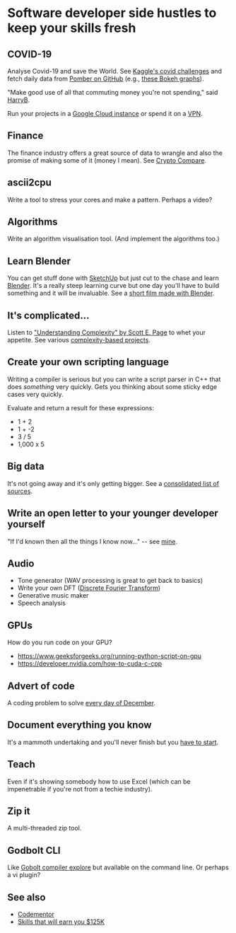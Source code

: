 # Software developer side hustles to keep your skills fresh

## COVID-19
Analyse Covid-19 and save the World. See [Kaggle's covid
challenges](https://www.kaggle.com/covid19) and fetch daily data from [Pomber
on GitHub](https://github.com/pomber/covid19) (e.g., [these Bokeh
graphs](https://www.schleising.net/)).

"Make good use of all that commuting money you're not spending," said
[HarryB](https://90percentofeverything.com/about/index.html).

Run your projects in a [Google Cloud instance](https://cloud.google.com/) or
spend it on a
[VPN](https://www.expressrefer.com/refer-friend?referrer_id=51231154&utm_campaign=referrals&utm_medium=copy_link&utm_source=referral_dashboard).

## Finance
The finance industry offers a great source of data to wrangle and also the
promise of making some of it (money I mean). See [Crypto
Compare](https://www.cryptocompare.com/).

## ascii2cpu
Write a tool to stress your cores and make a pattern. Perhaps a video?

## Algorithms
Write an algorithm visualisation tool. (And implement the algorithms too.)

## Learn Blender
You can get stuff done with [SketchUp](https://www.sketchup.com/) but just cut
to the chase and learn [Blender](https://www.blender.org/). It's a really steep
learning curve but one day you'll have to build something and it will be
invaluable. See a [short film made with
Blender](https://www.youtube.com/watch?v=DVXEYksoE6c).

## It's complicated...
Listen to ["Understanding Complexity" by Scott E.
Page](https://www.audible.co.uk/pd/Understanding-Complexity-Audiobook/1629976849)
to whet your appetite. See various [complexity-based
projects](/post/complexity).

## Create your own scripting language
Writing a compiler is serious but you can write a script parser in C++ that
does _something_ very quickly. Gets you thinking about some sticky edge cases
very quickly.

Evaluate and return a result for these expressions:
- 1 + 2
- 1 + -2
- 3 / 5
- 1,000 x 5

## Big data
It's not going away and it's only getting bigger. See a [consolidated list of sources](post/big).

## Write an open letter to your younger developer yourself
"If I'd known then all the things I know now..." -- see
[mine](https://turpin.one/posts/letter.html).

## Audio
- Tone generator (WAV processing is great to get back to basics)
- Write your own DFT ([Discrete Fourier Transform](https://en.wikipedia.org/wiki/Discrete_Fourier_transform))
- Generative music maker
- Speech analysis

## GPUs
How do you run code on your GPU?

- https://www.geeksforgeeks.org/running-python-script-on-gpu
- https://developer.nvidia.com/how-to-cuda-c-cpp

## Advert of code
A coding problem to solve [every day of December](https://adventofcode.com/).

## Document everything you know
It's a mammoth undertaking and you'll never finish but you [have to start](https://turpin.dev/).

## Teach
Even if it's showing somebody how to use Excel (which can be impenetrable if you're not from a techie industry).

## Zip it
A multi-threaded zip tool.

## Godbolt CLI
Like [Gobolt compiler explore](https://godbolt.org/) but available on the command line. Or perhaps a vi plugin?

## See also
- [Codementor](https://www.codementor.io/@npostolovski/40-side-project-ideas-for-software-engineers-g8xckyxef)
- [Skills that will earn you $125K](https://www.businessinsider.com/highest-paying-programming-languages-stack-overflow-developer-survey-2020-5)

